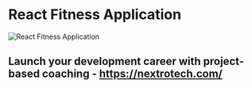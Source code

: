 # React Fitness Application

![React Fitness Application](http://fit.nextrotech.com/static/media/banner.af29eade5f2a284803d6.png)

## Launch your development career with project-based coaching - https://nextrotech.com/
